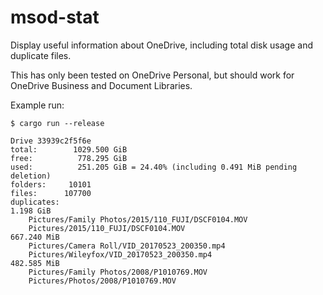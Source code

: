 # msod-stat
Display useful information about OneDrive, including total disk usage and duplicate files.

This has only been tested on OneDrive Personal, but should work for OneDrive Business and Document Libraries.

Example run:

```
$ cargo run --release

Drive 33939c2f5f6e
total:        1029.500 GiB
free:          778.295 GiB
used:          251.205 GiB = 24.40% (including 0.491 MiB pending deletion)
folders:     10101
files:      107700
duplicates:
1.198 GiB
	Pictures/Family Photos/2015/110_FUJI/DSCF0104.MOV
	Pictures/2015/110_FUJI/DSCF0104.MOV
667.240 MiB
	Pictures/Camera Roll/VID_20170523_200350.mp4
	Pictures/Wileyfox/VID_20170523_200350.mp4
482.585 MiB
	Pictures/Family Photos/2008/P1010769.MOV
	Pictures/Photos/2008/P1010769.MOV
```

